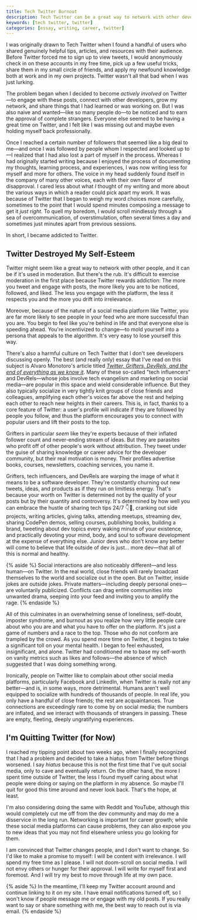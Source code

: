 ```yaml
---
title: Tech Twitter Burnout
description: Tech Twitter can be a great way to network with other developers and learn new things. But it can also be unhealthy.
keywords: [tech twitter, twitter]
categories: [essay, writing, career, twitter]
---
```


I was originally drawn to Tech Twitter when I found a handful of users who shared genuinely helpful tips, articles, and resources with their audience. Before Twitter forced me to sign up to view tweets, I would anonymously check in on these accounts in my free time, pick up a few useful tricks, share them in my small circle of friends, and apply my newfound knowledge both at work and in my own projects. Twitter wasn't all that bad when I was just lurking.

The problem began when I decided to become *actively involved* on Twitter—to engage with these posts, connect with other developers, grow my network, and share things that I had learned or was working on. But I was also naive and wanted—like so many people do—to be noticed and to earn the approval of complete strangers. Everyone else seemed to be having a great time on Twitter, and I felt like I was missing out and maybe even holding myself back professionally.

Once I reached a certain number of followers that seemed like a big deal to me—and once I was followed by people whom I respected and looked up to—I realized that I had also lost a part of myself in the process. Whereas I had originally started writing because I enjoyed the process of documenting my thoughts, learning process, and experiences, I was now writing less for myself and more for others. The voice in my head suddenly found itself in the company of many other voices, each with their own flavor of disapproval. I cared less about what *I* thought of my writing and more about the various ways in which a reader could pick apart my work. It was because of Twitter that I began to weigh my word choices more carefully, sometimes to the point that I would spend minutes composing a message to get it *just right*. To quell my boredom, I would scroll mindlessly through a sea of overcommunication, of overstimulation, often several times a day and sometimes just minutes apart from previous sessions.

In short, I became addicted to Twitter.

## Twitter Destroyed My Self-Esteem

Twitter might seem like a great way to network with other people, and it can be if it's used in moderation. But there's the rub. It's difficult to exercise moderation in the first place because Twitter rewards addiction: The more you tweet and engage with posts, the more likely you are to be noticed, followed, and liked. The less you engage with the platform, the less it respects you and the more you drift into irrelevance.

Moreover, because of the nature of a social media platform like Twitter, you are far more likely to see people in your feed who are more successful than you are. You begin to feel like you're behind in life and that everyone else is speeding ahead. You're incentivized to change—to mold yourself into a persona that appeals to the algorithm. It's very easy to lose yourself this way.

There's also a harmful culture on Tech Twitter that I don't see developers discussing openly. The best (and really only) essay that I've read on this subject is Alvaro Monotoro's article titled *[Twitter, Grifters, DevRels, and the end of everything as we know it](https://dev.to/alvaromontoro/twitter-grifters-devrels-and-the-end-of-everything-as-we-know-it-24pa)*. Many of these so-called "tech influencers" and DevRels—whose jobs involve tech evangelism and marketing on social media—are popular in this space and wield considerable influence. But they also typically socialize in very tightly knit groups of close friends and colleagues, amplifying each other's voices far above the rest and helping each other to reach new heights in their careers. This is, in fact, thanks to a core feature of Twitter: a user's profile will indicate if they are followed by people you follow, and thus the platform encourages you to connect with popular users and lift their posts to the top.

Grifters in particular *seem* like they're experts because of their inflated follower count and never-ending stream of ideas. But they are parasites who profit off of other people's work without attribution. They tweet under the guise of sharing knowledge or career advice for the developer community, but their real motivation is money. Their profiles advertise books, courses, newsletters, coaching services, you name it.

Grifters, tech influencers, and DevRels are warping the image of what it means to be a software developer. They're constantly churning out new tweets, ideas, and products as if they run on limitless energy. That's because your worth on Twitter is determined not by the quality of your posts but by their quantity and controversy. It's determined by how well you can embrace the hustle of sharing tech tips 24/7 👇🧵, cranking out side projects, writing articles, giving talks, attending meetups, streaming dev, sharing CodePen demos, selling courses, publishing books, building a brand, tweeting about dev topics every waking minute of your existence, and practically devoting your mind, body, and soul to software development at the expense of everything else. Junior devs who don't know any better will come to believe that life outside of dev is just... more dev—that all of this is normal and healthy.

{% aside %}
Social interactions are also noticeably different—and less human—on Twitter. In the real world, close friends will rarely broadcast themselves to the world and socialize out in the open. But on Twitter, inside jokes are outside jokes. Private matters—including deeply personal ones—are voluntarily publicized. Conflicts can drag entire communities into unwanted drama, seeping into your feed and inviting you to amplify the rage.
{% endaside %}

All of this culminates in an overwhelming sense of loneliness, self-doubt, imposter syndrome, and burnout as you realize how very little people care about who you are and what you have to offer on the platform. It's just a game of numbers and a race to the top. Those who do not conform are trampled by the crowd. As you spend more time on Twitter, it begins to take a significant toll on your mental health. I began to feel exhausted, insignificant, and alone. Twitter had conditioned me to base my self-worth on vanity metrics such as likes and follows—the absence of which suggested that I was doing something wrong.

Ironically, people on Twitter like to complain about other social media platforms, particularly Facebook and LinkedIn, when Twitter is really not any better—and is, in some ways, more detrimental. Humans aren't well equipped to socialize with hundreds of thousands of people. In real life, you only have a handful of close friends; the rest are acquaintances. True connections are exceedingly rare to come by on social media; the numbers are inflated, and we interact with thousands of strangers in passing. These are empty, fleeting, deeply ungratifying experiences.

## I'm Quitting Twitter (for Now)

I reached my tipping point about two weeks ago, when I finally recognized that I had a problem and decided to take a hiatus from Twitter before things worsened. I say *hiatus* because this is not the first time that I've quit social media, only to cave and eventually return. On the other hand, the more I spent time outside of Twitter, the less I found myself caring about what people were doing or saying on the platform in my absence. So maybe I'll quit for good this time around and never look back. That's the hope, at least.

I'm also considering doing the same with Reddit and YouTube, although this would completely cut me off from the dev community and may do me a disservice in the long run. Networking is important for career growth; while these social media platforms can cause problems, they can also expose you to new ideas that you may not find elsewhere unless you go looking for them.

I am convinced that Twitter changes people, and I don't want to change. So I'd like to make a promise to myself: I will be content with irrelevance. I will spend my free time as I please. I will not doom-scroll on social media. I will not envy others or hunger for their approval. I will write for myself first and foremost. And I will try my best to move through life at my own pace.

{% aside %}
In the meantime, I'll keep my Twitter account around and continue linking to it on my site. I have email notifications turned off, so I won't know if people message me or engage with my old posts. If you really want to say or share something with me, the best way to reach out is via email.
{% endaside %}
